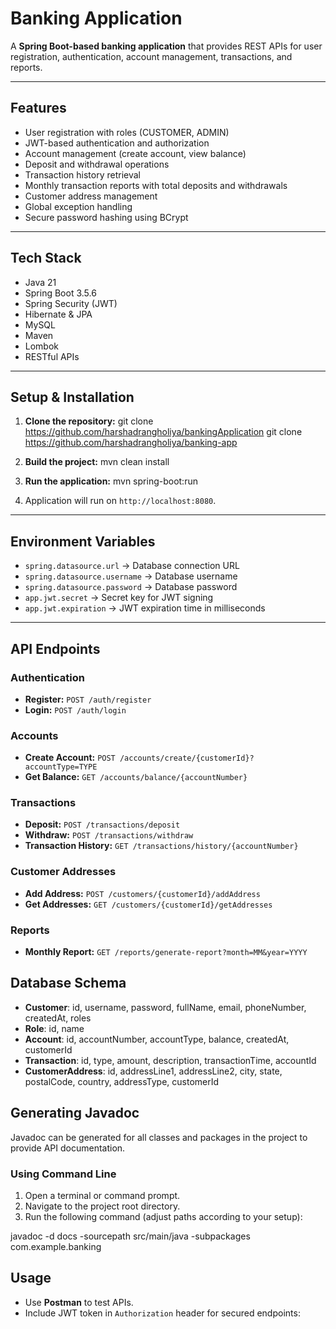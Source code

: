 # Banking Application

A **Spring Boot-based banking application** that provides REST APIs for user registration, authentication, account management, transactions, and reports.

---

## Features

- User registration with roles (CUSTOMER, ADMIN)
- JWT-based authentication and authorization
- Account management (create account, view balance)
- Deposit and withdrawal operations
- Transaction history retrieval
- Monthly transaction reports with total deposits and withdrawals
- Customer address management
- Global exception handling
- Secure password hashing using BCrypt

---

## Tech Stack

- Java 21
- Spring Boot 3.5.6
- Spring Security (JWT)
- Hibernate & JPA
- MySQL
- Maven
- Lombok
- RESTful APIs

---

## Setup & Installation

1. **Clone the repository:**
    git clone https://github.com/harshadrangholiya/bankingApplication
    git clone https://github.com/harshadrangholiya/banking-app

3. **Build the project:**
    mvn clean install

4. **Run the application:**
    mvn spring-boot:run

5. Application will run on `http://localhost:8080`.

---

## Environment Variables

- `spring.datasource.url` → Database connection URL
- `spring.datasource.username` → Database username
- `spring.datasource.password` → Database password
- `app.jwt.secret` → Secret key for JWT signing
- `app.jwt.expiration` → JWT expiration time in milliseconds

---

## API Endpoints

### Authentication

- **Register:** `POST /auth/register`
- **Login:** `POST /auth/login`

### Accounts

- **Create Account:** `POST /accounts/create/{customerId}?accountType=TYPE`
- **Get Balance:** `GET /accounts/balance/{accountNumber}`

### Transactions

- **Deposit:** `POST /transactions/deposit`
- **Withdraw:** `POST /transactions/withdraw`
- **Transaction History:** `GET /transactions/history/{accountNumber}`

### Customer Addresses

- **Add Address:** `POST /customers/{customerId}/addAddress`
- **Get Addresses:** `GET /customers/{customerId}/getAddresses`

### Reports

- **Monthly Report:** `GET /reports/generate-report?month=MM&year=YYYY`


## Database Schema

- **Customer**: id, username, password, fullName, email, phoneNumber, createdAt, roles
- **Role**: id, name
- **Account**: id, accountNumber, accountType, balance, createdAt, customerId
- **Transaction**: id, type, amount, description, transactionTime, accountId
- **CustomerAddress**: id, addressLine1, addressLine2, city, state, postalCode, country, addressType, customerId

## Generating Javadoc

Javadoc can be generated for all classes and packages in the project to provide API documentation.

### Using Command Line

1. Open a terminal or command prompt.
2. Navigate to the project root directory.
3. Run the following command (adjust paths according to your setup):

javadoc -d docs -sourcepath src/main/java -subpackages com.example.banking

## Usage

- Use **Postman** to test APIs.
- Include JWT token in `Authorization` header for secured endpoints:
